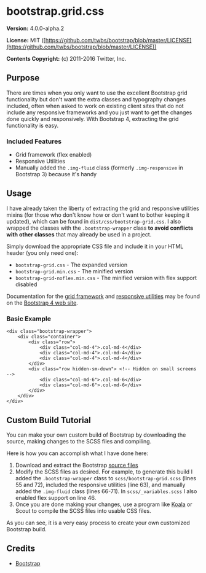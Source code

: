 # bootstrap.grid.css

**Version:** 4.0.0-alpha.2

**License:** MIT ([https://github.com/twbs/bootstrap/blob/master/LICENSE](https://github.com/twbs/bootstrap/blob/master/LICENSE))

**Contents Copyright:** (c) 2011-2016 Twitter, Inc.

## Purpose

There are times when you only want to use the excellent Bootstrap grid functionality but don't want the extra classes and typography changes included, often when asked to work on existing client sites that do not include any responsive frameworks and you just want to get the changes done quickly and responsively. With Bootstrap 4, extracting the grid functionality is easy.

### Included Features

* Grid framework (flex enabled)
* Responsive Utilities
* Manually added the `.img-fluid` class (formerly `.img-responsive` in Bootstrap 3) because it's handy

## Usage

I have already taken the liberty of extracting the grid and responsive utilities mixins (for those who don't know how or don't want to bother keeping it updated), which can be found in `dist/css/bootstrap-grid.css`. I also wrapped the classes with the `.bootstrap-wrapper` class **to avoid conflicts with other classes** that may already be used in a project.

Simply download the appropriate CSS file and include it in your HTML header (you only need one):
* `bootstrap-grid.css` - The expanded version
* `bootstrap-grid.min.css` - The minified version
* `bootstrap-grid-noflex.min.css` - The minified version with flex support disabled

Documentation for the [grid framework](http://v4-alpha.getbootstrap.com/layout/grid/) and [responsive utilities](http://v4-alpha.getbootstrap.com/layout/responsive-utilities/) may be found on the [Bootstrap 4 web site](http://v4-alpha.getbootstrap.com/).

### Basic Example

	<div class="bootstrap-wrapper">
		<div class="container">
			<div class="row">
				<div class="col-md-4">.col-md-4</div>
				<div class="col-md-4">.col-md-4</div>
				<div class="col-md-4">.col-md-4</div>
			</div>
			<div class="row hidden-sm-down"> <!-- Hidden on small screens -->
				<div class="col-md-6">.col-md-6</div>
				<div class="col-md-6">.col-md-6</div>
			</div>
		</div>
	</div>

## Custom Build Tutorial

You can make your own custom build of Bootstrap by downloading the source, making changes to the SCSS files and compiling.

Here is how you can accomplish what I have done here:

1. Download and extract the Bootstrap [source files](http://v4-alpha.getbootstrap.com/getting-started/download/)
2. Modify the SCSS files as desired. For example, to generate this build I added the `.bootstrap-wrapper` class to `scss/bootstrap-grid.scss` (lines 55 and 72), included the responsive utilities (line 63), and manually added the `.img-fluid` class (lines 66-71). In `scss/_variables.scss` I also enabled flex support on line 46.
3. Once you are done making your changes, use a program like [Koala](http://koala-app.com/) or Scout to compile the SCSS files into usable CSS files.

As you can see, it is a very easy process to create your own customized Bootstrap build.

## Credits

* [Bootstrap](http://getbootstrap.com)
